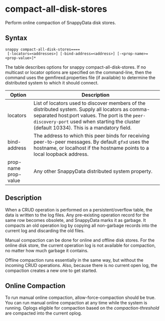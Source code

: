 # compact-all-disk-stores

Perform online compaction of SnappyData disk stores.

## Syntax

``` pre
snappy compact-all-disk-stores====
 [-locators=<addresses>] [-bind-address=<address>] [-<prop-name>=<prop-value>]*
```

The table describes options for snappy compact-all-disk-stores. If no multicast or locator options are specified on the command-line, then the command uses the gemfirexd.properties file (if available) to determine the distributed system to which it should connect.

|Option|Description|
|--------|--------|
|locators    |List of locators used to discover members of the distributed system. Supply all locators as comma-separated host:port values. The port is the `peer-discovery-port` used when starting the cluster (default 10334). This is a mandatory field.|
|bind-address    |The address to which this peer binds for receiving peer-to-peer messages. By default `gfxd` uses the hostname, or localhost if the hostname points to a local loopback address.|
|prop-name</br> prop-value    |Any other SnappyData distributed system property.|

## Description

When a CRUD operation is performed on a persistent/overflow table, the data is written to the log files. Any pre-existing operation record for the same row becomes obsolete, and SnappyData marks it as garbage. It compacts an old operation log by copying all non-garbage records into the current log and discarding the old files.

Manual compaction can be done for online and offline disk stores. For the online disk store, the current operation log is not available for compaction, no matter how much garbage it contains.

Offline compaction runs essentially in the same way, but without the incoming CRUD operations. Also, because there is no current open log, the compaction creates a new one to get started.

## Online Compaction

To run manual online compaction, allow-force-compaction should be true. You can run manual online compaction at any time while the system is running. Oplogs eligible for compaction based on the *compaction-threshold* are compacted into the current oplog.
